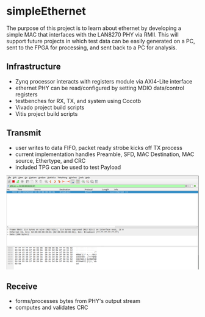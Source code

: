 #  simpleEthernet
The purpose of this project is to learn about ethernet by developing a simple MAC that interfaces with the LAN8270 PHY via RMII.
This will support future projects in which test data can be easily generated on a PC, sent to the FPGA for processing, and sent back to a PC for analysis.

## Infrastructure
- Zynq processor interacts with registers module via AXI4-Lite interface
- ethernet PHY can be read/configured by setting MDIO data/control registers
- testbenches for RX, TX, and system using Cocotb
- Vivado project build scripts
- Vitis project build scripts

## Transmit
- user writes to data FIFO, packet ready strobe kicks off TX process
- current implementation handles Preamble, SFD, MAC Destination, MAC source, Ethertype, and CRC
- included TPG can be used to test Payload

<img src="/04_docs/media/wireshark_tx.png" style="width:600px; height:auto;">

## Receive
- forms/processes bytes from PHY's output stream
- computes and validates CRC
